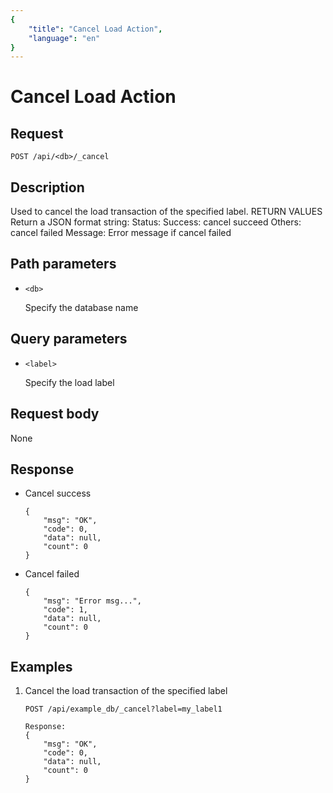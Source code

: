```yaml
---
{
    "title": "Cancel Load Action",
    "language": "en"
}
---
```


# Cancel Load Action

## Request

`POST /api/<db>/_cancel`

## Description

Used to cancel the load transaction of the specified label.
RETURN VALUES
    Return a JSON format string:
    Status: 
        Success: cancel succeed
        Others: cancel failed
    Message: Error message if cancel failed
    
## Path parameters

* `<db>`

    Specify the database name

## Query parameters

* `<label>`

    Specify the load label

## Request body

None

## Response

* Cancel success

    ```
    {
    	"msg": "OK",
    	"code": 0,
    	"data": null,
    	"count": 0
    }
    ```

* Cancel failed

    ```
    {
    	"msg": "Error msg...",
    	"code": 1,
    	"data": null,
    	"count": 0
    }
    ```
    
## Examples

1. Cancel the load transaction of the specified label

    ```
    POST /api/example_db/_cancel?label=my_label1

    Response:
    {
    	"msg": "OK",
    	"code": 0,
    	"data": null,
    	"count": 0
    }
    ```
    




